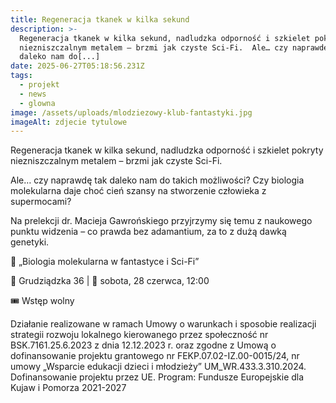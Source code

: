 ```yaml
---
title: Regeneracja tkanek w kilka sekund
description: >-
  Regeneracja tkanek w kilka sekund, nadludzka odporność i szkielet pokryty
  niezniszczalnym metalem – brzmi jak czyste Sci-Fi.  Ale… czy naprawdę tak
  daleko nam do[...]
date: 2025-06-27T05:18:56.231Z
tags:
  - projekt
  - news
  - glowna
image: /assets/uploads/mlodziezowy-klub-fantastyki.jpg
imageAlt: zdjecie tytulowe
---
```

Regeneracja tkanek w kilka sekund, nadludzka odporność i szkielet pokryty niezniszczalnym metalem – brzmi jak czyste Sci-Fi.

Ale… czy naprawdę tak daleko nam do takich możliwości? Czy biologia molekularna daje choć cień szansy na stworzenie człowieka z supermocami?

Na prelekcji dr. Macieja Gawrońskiego przyjrzymy się temu z naukowego punktu widzenia – co prawda bez adamantium, za to z dużą dawką genetyki.

🧬 „Biologia molekularna w fantastyce i Sci-Fi”

📍 Grudziądzka 36 | 📅 sobota, 28 czerwca, 12:00

🎟 Wstęp wolny



Działanie realizowane w ramach Umowy o warunkach i sposobie realizacji strategii rozwoju lokalnego kierowanego przez społeczność nr BSK.7161.25.6.2023 z dnia 12.12.2023 r. oraz zgodne z Umową o dofinansowanie projektu grantowego nr FEKP.07.02-IZ.00-0015/24, nr umowy „Wsparcie edukacji dzieci i młodzieży” UM_WR.433.3.310.2024. Dofinansowanie projektu przez UE. Program: Fundusze Europejskie dla Kujaw i Pomorza 2021-2027
